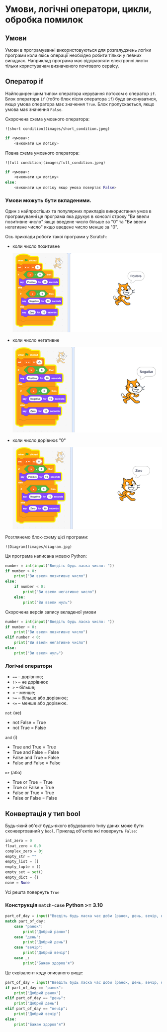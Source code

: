 # Умови, логічні оператори, цикли, обробка помилок

## Умови
Умови в програмуванні використовуються для розгалуджень логіки програми 
коли якісь операції необхідно робити тільки у певних випадках. Наприклад 
програма має відправляти електронні листи тільки користувачам визначеного
почтового сервісу.

## Оператор if
Найпоширенішим типом оператора керування потоком є оператор `if`. 
Блок оператора `if` (тобто блок після оператора `if`) буде виконуватися, 
якщо умова оператора має значення `True`. Блок пропускається, якщо умова 
має значення `False`.

Скорочена схема умовного оператора:

    ![short condition](images/short_condition.jpeg)
```python
if <умова>:
    <виконати цю логіку>
```

Повна схема умовного оператора:

    ![full condition](images/full_condition.jpeg)
```python
if <умова>:
    <виконати цю логіку>
else:
    <виконати цю логіку якщо умова повертає False>
```

### Умови можуть бути вкладеними.
Один з найпростіших та популярних прикладів використання умов в програмуванні 
це програма яка друкує в консолі строку "Ви ввели позитивне число" якщо 
введене число більше за "0" та "Ви ввели негативне число" якщо 
введене число менше за "0".

Ось приклади роботи такої програми у Scratch:
- коли число позитивне

    ![Scratch Positive](images/positive_scratch.png)
- коли число негативне

    ![Scratch Negative](images/negative_scratch.png)
- коли число дорівнює "0"

    ![Scratch Zero](images/zero_scratch.png)


Розглянемо блок-схему цієї програми:

    ![Diagram](images/diagram.jpg)

Ця програма написана мовою Python:
```python
number = int(input("Введіть будь ласка число: "))
if number > 0:
    print("Ви ввели позитивне число")
else:
    if number < 0:
        print("Ви ввели негативне число")
    else:
        print("Ви ввели нуль")
```

Скорочена версія запису вкладеної умови
```python
number = int(input("Введіть будь ласка число: "))
if number > 0:
    print("Ви ввели позитивне число")
elif number < 0:
    print("Ви ввели негативне число")
else:
    print("Ви ввели нуль")
```

### Логічні оператори 

- `==` – дорівнює;
- `!>` – не дорівнює
- `>` – більше;
- `<` – менше;
- `>=` – більше або дорівнює;
- `<=` – менше або дорівнює.

`not` (не)
- not False = True
- not True = False

`and` (і)
- True and True = True
- True and False = False
- False and True = False
- False and False = False

`or` (або)
- True or True = True
- True or False = True
- False or True = True
- False or False = False

## Конвертація у тип bool 
Будь-який об'єкт будь-якого вбудованого типу даних може бути сконвертований у `bool`.
Приклад об'єктів які повернуть `False`:
```python
int_zero = 0
float_zero = 0.0
complex_zero = 0j
empty_str = ""
empty_list = []
empty_tuple = ()
empty_set = set()
empty_dict = {}
none = None
```
Усі решта повернуть `True`

### Конструкція `match-case` Python >= 3.10
```python
part_of_day = input("Введіть будь ласка час доби (ранок, день, вечір, не знаю): ")
match part_of_day:
    case "ранок":
        print("Добрий ранок")
    case "день":
        print("Добрий день")
    case "вечір":
        print("Добрий вечір")
    case _:
        print("Бажаю здоров'я")
```

Це еквівалент коду описаного вище:
```python
part_of_day = input("Введіть будь ласка час доби (ранок, день, вечір, не знаю): ")
if part_of_day == "ранок":
    print("Добрий ранок")
elif part_of_day == "день":
    print("Добрий день")
elif part_of_day == "вечір":
    print("Добрий вечір")
else:
    print("Бажаю здоров'я")
```
